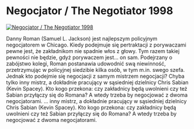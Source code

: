 Negocjator / The Negotiator 1998 
=============
[![Negocjator / The Negotiator 1998 ](http://vidos.pl/images/player.gif)](http://vidos.pl/negocjator-the-negotiator-1998)

 Danny Roman (Samuel L. Jackson) jest najlepszym policyjnym negocjatorem w Chicago. Kiedy podejmuje się pertraktacji z porywaczami pewne jest, że zakładnikom nie spadnie włos z głowy. Tym razem takiej pewności nie będzie, gdyż porywaczem jest... on sam. Podejrzany o zabójstwo kolegi, Roman postanawia udowodnić swą niewinność, przetrzymując w policyjnej siedzibie kilka osób, w tym m.in. swego szefa. Jednak kto podejmie się negocjacji z samym mistrzem negocjacji? Chyba tylko inny mistrz, a dokładnie pracujący w sąsiedniej dzielnicy Chris Sabian (Kevin Spacey). Kto kogo przekona: czy zakładnicy będą uwolnieni czy też Sabian przyłączy się do Romana? A wtedy trzeba by negocjować z dwoma negocjatorami.  ... inny mistrz, a dokładnie pracujący w sąsiedniej dzielnicy Chris Sabian (Kevin Spacey). Kto kogo przekona: czy zakładnicy będą uwolnieni czy też Sabian przyłączy się do Romana? A wtedy trzeba by negocjować z dwoma negocjatorami.
